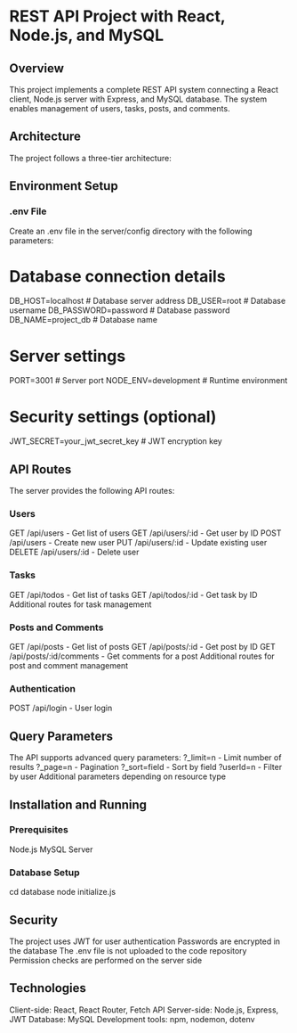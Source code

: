 # REST API Project with React, Node.js, and MySQL

## Overview
This project implements a complete REST API system connecting a React client, Node.js server with Express, and MySQL database. The system enables management of users, tasks, posts, and comments.

## Architecture
The project follows a three-tier architecture:

## Environment Setup

### .env File
Create an .env file in the server/config directory with the following parameters:

# Database connection details
DB_HOST=localhost     # Database server address
DB_USER=root          # Database username
DB_PASSWORD=password  # Database password
DB_NAME=project_db    # Database name

# Server settings
PORT=3001             # Server port
NODE_ENV=development  # Runtime environment

# Security settings (optional)
JWT_SECRET=your_jwt_secret_key  # JWT encryption key

## API Routes
The server provides the following API routes:

### Users
GET /api/users - Get list of users
GET /api/users/:id - Get user by ID
POST /api/users - Create new user
PUT /api/users/:id - Update existing user
DELETE /api/users/:id - Delete user

### Tasks
GET /api/todos - Get list of tasks
GET /api/todos/:id - Get task by ID
Additional routes for task management

### Posts and Comments
GET /api/posts - Get list of posts
GET /api/posts/:id - Get post by ID
GET /api/posts/:id/comments - Get comments for a post
Additional routes for post and comment management

### Authentication
POST /api/login - User login

## Query Parameters
The API supports advanced query parameters:
?_limit=n - Limit number of results
?_page=n - Pagination
?_sort=field - Sort by field
?userId=n - Filter by user
Additional parameters depending on resource type

## Installation and Running

### Prerequisites
Node.js
MySQL Server

### Database Setup
cd database
node initialize.js

## Security
The project uses JWT for user authentication
Passwords are encrypted in the database
The .env file is not uploaded to the code repository
Permission checks are performed on the server side

## Technologies
Client-side: React, React Router, Fetch API
Server-side: Node.js, Express, JWT
Database: MySQL
Development tools: npm, nodemon, dotenv
